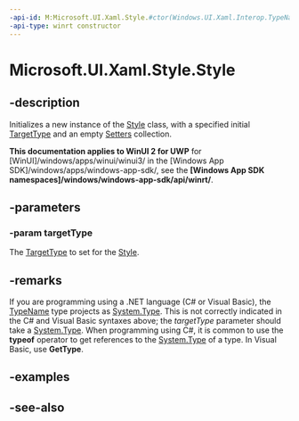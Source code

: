 ```yaml
---
-api-id: M:Microsoft.UI.Xaml.Style.#ctor(Windows.UI.Xaml.Interop.TypeName)
-api-type: winrt constructor
---
```


<!-- Method syntax
public Style(Windows.UI.Xaml.Interop.TypeName targetType)
-->

# Microsoft.UI.Xaml.Style.Style

## -description
Initializes a new instance of the [Style](style.md) class, with a specified initial [TargetType](style_targettype.md) and an empty [Setters](style_setters.md) collection.

**This documentation applies to WinUI 2 for UWP** for [WinUI]/windows/apps/winui/winui3/ in the [Windows App SDK]/windows/apps/windows-app-sdk/, see the **[Windows App SDK namespaces]/windows/windows-app-sdk/api/winrt/**.

## -parameters
### -param targetType
The [TargetType](style_targettype.md) to set for the [Style](style.md).

## -remarks

If you are programming using a .NET language (C# or Visual Basic), the [TypeName](/uwp/api/windows.ui.xaml.interop.typename) type projects as [System.Type](/dotnet/api/system.type?view=dotnet-uwp-10.0&preserve-view=true). This is not correctly indicated in the C# and Visual Basic syntaxes above; the *targetType* parameter should take a [System.Type](/dotnet/api/system.type?view=dotnet-uwp-10.0&preserve-view=true). When programming using C#, it is common to use the **typeof** operator to get references to the [System.Type](/dotnet/api/system.type?view=dotnet-uwp-10.0&preserve-view=true) of a type. In Visual Basic, use **GetType**.

## -examples

## -see-also
